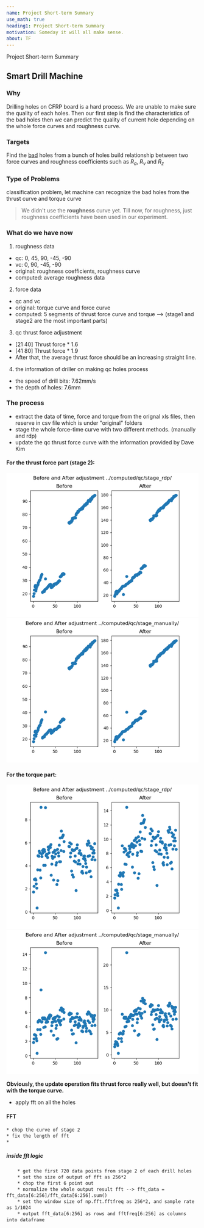 ```yaml
---
name: Project Short-term Summary
use_math: true
heading1: Project Short-term Summary
motivation: Someday it will all make sense.
about: TF
--- 
```


Project Short-term Summary

## Smart Drill Machine


### Why

Drilling holes on CFRP board is a hard process. We are unable to make sure the quality of each holes.
Then our first step is find the characteristics of the bad holes then we can predict the quality of 
current hole depending on the whole force curves and roughness curve. 

### Targets

Find the <u>bad</u> holes from a bunch of holes
build relationship between two force curves and roughness coefficients such as $R_a$, $R_v$ and $R_z$

### Type of Problems

classification problem, let machine can recognize the bad holes from the thrust curve and torque curve

> We didn't use the **roughness** curve yet. Till now, for roughness, just roughness coefficients have been
used in our experiment.

### What do we have now

1. roughness data   
  * qc: 0, 45, 90, -45, -90
  * vc: 0, 90, -45, -90
  * original: roughness coefficients, roughness curve
  * computed: average roughness data

2. force data
  * qc and vc
  * original: torque curve and force curve
  * computed: 5 segments of thrust force curve and torque --> (stage1 and stage2 are the most important parts)

3. qc thrust force adjustment
  * $[21~40]$    Thrust force * 1.6
  * $[41~80]$    Thrust force * 1.9
  * After that, the average thrust force should be an increasing straight line.

4. the information of driller on making qc holes process
  * the speed of drill bits: 7.62mm/s
  * the depth of holes: 7.6mm


### The process

* extract the data of time, force and torque from the orignal xls files, then reserve in csv file which is under "original" folders
* stage the whole force-time curve with two different methods. (manually and rdp)
* update the qc thrust force curve with the information provided by Dave Kim

#### For the thrust force part (stage 2):
![](/images/smart_drill/stage_rdp.png)
![](/images/smart_drill/stage_manually.png)

#### For the torque part:
![](/images/smart_drill/stage_rdp_torque.png)
![](/images/smart_drill/stage_manually_torque.png)

**Obviously, the update operation fits thrust force really well, but doesn't fit with the torque curve.**

* apply fft on all the holes

#### FFT

	* chop the curve of stage 2
	* fix the length of fft
	* 

##### inside fft logic
		* get the first 720 data points from stage 2 of each drill holes
		* set the size of output of fft as 256*2
		* chop the first 6 point out
		* normalize the whole output result fft --> fft_data = fft_data[6:256]/fft_data[6:256].sum()
		* set the window size of np.fft.fftfreq as 256*2, and sample rate as 1/1024
		* output fft_data[6:256] as rows and fftfreq[6:256] as columns into dataframe